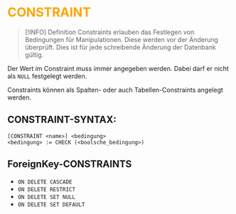 # <font color = "orange">CONSTRAINT</font>
>[!INFO] Definition
>Constraints erlauben das Festlegen von Bedingungen für Manipulationen. Diese werden vor der Änderung überprüft. Dies ist für jede schreibende Änderung der Datenbank gültig.

Der Wert im Constraint muss immer angegeben werden. Dabei darf er nicht als `NULL` festgelegt werden. 

Constraints können als Spalten- oder auch Tabellen-Constraints angelegt werden.

## CONSTRAINT-SYNTAX:
```
[CONSTRAINT <name>] <bedingung>
<bedingung> := CHECK (<boolsche_bedingung>)
```

## ForeignKey-CONSTRAINTS
- `ON DELETE CASCADE`
- `ON DELETE RESTRICT`
- `ON DELETE SET NULL`
- `ON DELETE SET DEFAULT`